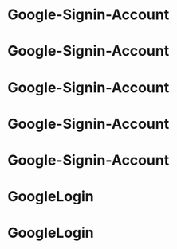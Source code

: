 # Google-Signin-Account
# Google-Signin-Account
# Google-Signin-Account
# Google-Signin-Account
# Google-Signin-Account
# GoogleLogin
# GoogleLogin
